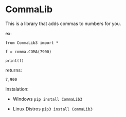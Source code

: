 # CommaLib

This is a library that adds commas to numbers for you.

ex:

```
from CommaLib3 import *

f = comma.COMA(7900)

print(f)

```
returns:
    
```
7,900
```

Instalation:

- Windows
```pip install CommaLib3 ```

- Linux Distros
```pip3 install CommaLib3```
